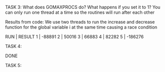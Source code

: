 TASK 3:
What does GOMAXPROCS do? What happens if you set it to 1?
You can only run one thread at a time so the routines will run after each other 

Results from code:
We use two threads to run the increase and decrease function for the global variable i at the same time causing a race condition

RUN | RESULT 
1   | -88891
2   | 50016
3   | 66883
4   | 82282
5   | -186276

TASK 4:

DONE

TASK 5:
